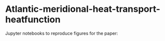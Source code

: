 # Atlantic-meridional-heat-transport-heatfunction
Jupyter notebooks to reproduce figures for the paper: 
